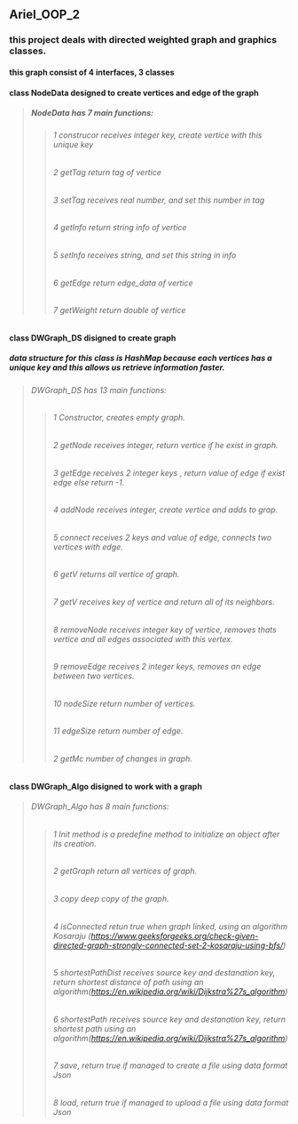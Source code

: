 ## Ariel_OOP_2


### this project deals with directed weighted graph and graphics classes.


#### this graph consist of 4 interfaces, 3 classes 
#### class NodeData designed to create vertices and edge of the graph
>##### *NodeData* has 7 main functions:
>>###### 1 *construcor* receives integer key, create vertice with this unique key
>>###### 2 *getTag* return tag of vertice
>>###### 3 *setTag* receives real number, and set this number in tag
>>###### 4 *getInfo* return string info of vertice
>>###### 5 *setInfo* receives string, and set this string in info
>>###### 6 *getEdge* return edge_data of vertice
>>###### 7 *getWeight* return double of vertice
#### class DWGraph_DS disigned to create graph
##### data structure for this class is HashMap because each vertices has a unique key and this allows us retrieve information faster.
>###### DWGraph_DS has 13 main functions:
>>###### 1 *Constructor*, creates empty graph.
>>###### 2 *getNode* receives integer, return vertice if he exist in graph.
>>###### 3 *getEdge* receives 2 integer keys , return value of edge if exist edge else return -1.
>>###### 4 *addNode* receives integer, create vertice and adds to grap.
>>###### 5 *connect* receives 2 keys and value of edge, connects two vertices with edge.
>>###### 6 *getV* returns all vertice of graph.
>>###### 7 *getV* receives key of vertice and return all of its neighbors.
>>###### 8 *removeNode* receives integer key of vertice, removes thats vertice and all edges associated with this vertex.
>>###### 9 *removeEdge* receives 2 integer keys, removes an edge between two vertices.
>>###### 10 *nodeSize* return number of vertices.
>>###### 11 *edgeSize* return number of edge.
>>###### 2 *getMc* number of changes in graph.
#### class DWGraph_Algo disigned to work with a graph
> ###### DWGraph_Algo has 8 main functions:
>> ###### 1 Init method is a predefine method to initialize an object after its creation.
>> ###### 2 getGraph return all vertices of graph.
>> ###### 3 copy deep copy of the graph.
>> ###### 4 isConnected retun true when graph linked, using an algorithm Kosaraju (https://www.geeksforgeeks.org/check-given-directed-graph-strongly-connected-set-2-kosaraju-using-bfs/)
>> ###### 5 shortestPathDist receives source key and destanation key, return shortest distance of path using an algorithm(https://en.wikipedia.org/wiki/Dijkstra%27s_algorithm)
>> ###### 6 shortestPath receives source key and destanation key, return shortest path using an algorithm(https://en.wikipedia.org/wiki/Dijkstra%27s_algorithm)
>> ###### 7 save, return true if managed to create a file using data format Json
>> ###### 8 load, return true if managed to upload a file using data format Json
